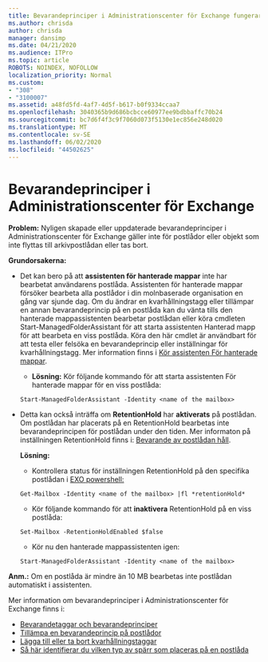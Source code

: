 ```yaml
---
title: Bevarandeprinciper i Administrationscenter för Exchange fungerar inte
ms.author: chrisda
author: chrisda
manager: dansimp
ms.date: 04/21/2020
ms.audience: ITPro
ms.topic: article
ROBOTS: NOINDEX, NOFOLLOW
localization_priority: Normal
ms.custom:
- "308"
- "3100007"
ms.assetid: a48fd5fd-4af7-4d5f-b617-b0f9334ccaa7
ms.openlocfilehash: 3040365b9d686bcbcce60977ee9bdbbaffc70b24
ms.sourcegitcommit: bc7d6f4f3c9f7060d073f5130e1ec856e248d020
ms.translationtype: MT
ms.contentlocale: sv-SE
ms.lasthandoff: 06/02/2020
ms.locfileid: "44502625"
---
```

# <a name="retention-policies-in-exchange-admin-center"></a>Bevarandeprinciper i Administrationscenter för Exchange

 **Problem:** Nyligen skapade eller uppdaterade bevarandeprinciper i Administrationscenter för Exchange gäller inte för postlådor eller objekt som inte flyttas till arkivpostlådan eller tas bort. 
  
 **Grundorsakerna:**
  
- Det kan bero på att **assistenten för hanterade mappar** inte har bearbetat användarens postlåda. Assistenten för hanterade mappar försöker bearbeta alla postlådor i din molnbaserade organisation en gång var sjunde dag. Om du ändrar en kvarhållningstagg eller tillämpar en annan bevarandeprincip på en postlåda kan du vänta tills den hanterade mappassistenten bearbetar postlådan eller köra cmdleten Start-ManagedFolderAssistant för att starta assistenten Hanterad mapp för att bearbeta en viss postlåda. Köra den här cmdlet är användbart för att testa eller felsöka en bevarandeprincip eller inställningar för kvarhållningstagg. Mer information finns i [Kör assistenten För hanterade mappar](https://msdn.microsoft.com/library/gg271153%28v=exchsrvcs.149%29.aspx#managedfolderassist).
    
  - **Lösning:** Kör följande kommando för att starta assistenten För hanterade mappar för en viss postlåda:
    
  ```
  Start-ManagedFolderAssistant -Identity <name of the mailbox>
  ```

- Detta kan också inträffa om **RetentionHold** har **aktiverats** på postlådan. Om postlådan har placerats på en RetentionHold bearbetas inte bevarandeprincipen för postlådan under den tiden. Mer informaton på inställningen RetentionHold finns i: [Bevarande av postlådan håll](https://docs.microsoft.com/exchange/security-and-compliance/messaging-records-management/mailbox-retention-hold).
    
    **Lösning:**
    
  - Kontrollera status för inställningen RetentionHold på den specifika postlådan i [EXO powershell:](https://docs.microsoft.com/powershell/exchange/exchange-online/connect-to-exchange-online-powershell/connect-to-exchange-online-powershell?view=exchange-ps)
    
  ```
  Get-Mailbox -Identity <name of the mailbox> |fl *retentionHold*
  ```

  - Kör följande kommando för att **inaktivera** RetentionHold på en viss postlåda:
    
  ```
  Set-Mailbox -RetentionHoldEnabled $false
  ```

  - Kör nu den hanterade mappassistenten igen:
    
  ```
  Start-ManagedFolderAssistant -Identity <name of the mailbox>
  ```

 **Anm.:** Om en postlåda är mindre än 10 MB bearbetas inte postlådan automatiskt i assistenten.
 
Mer information om bevarandeprinciper i Administrationscenter för Exchange finns i:
- [Bevarandetaggar och bevarandeprinciper](https://docs.microsoft.com/exchange/security-and-compliance/messaging-records-management/retention-tags-and-policies)
- [Tillämpa en bevarandeprincip på postlådor](https://docs.microsoft.com/exchange/security-and-compliance/messaging-records-management/apply-retention-policy)
- [Lägga till eller ta bort kvarhållningstaggar](https://docs.microsoft.com/exchange/security-and-compliance/messaging-records-management/add-or-remove-retention-tags)
- [Så här identifierar du vilken typ av spärr som placeras på en postlåda](https://docs.microsoft.com/microsoft-365/compliance/identify-a-hold-on-an-exchange-online-mailbox)
